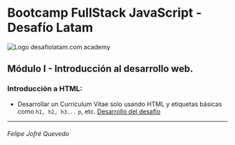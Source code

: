 # Bootcamp FullStack JavaScript - Desafío Latam

![Logo desafiolatam.com academy](https://desafiolatam.com/assets/images/home/logo-academia-ne.png)

## Módulo I - Introducción al desarrollo web.

### Introducción a HTML:
- Desarrollar un Currículum Vitae solo usando HTML y etiquetas básicas como `h1, h2, h3...` `p`, etc. [Desarrollo del desafío](https://github.com/felipejoq/desafiolatam/tree/main/01-curriculum-vitae)

---
###### *Felipe Jofré Quevedo*